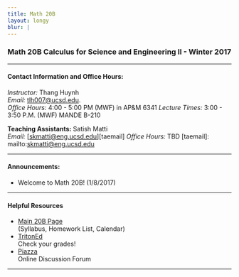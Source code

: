 ```yaml
---
title: Math 20B
layout: longy
blur: |
---
```

### Math 20B Calculus for Science and Engineering II - Winter 2017  

---

#### Contact Information and Office Hours:  

*Instructor:* Thang Huynh  
*Email:* [tlh007@ucsd.edu][email].    
*Office Hours:* 4:00 - 5:00 PM (MWF) in AP&M 6341
*Lecture Times:* 3:00 - 3:50 P.M. (MWF)	MANDE B-210


[email]: mailto:tlh007@ucsd.edu

**Teaching Assistants:** Satish Matti  
*Email:* [skmatti@eng.ucsd.edu][taemail]
*Office Hours:* TBD
[taemail]: mailto:skmatti@eng.ucsd.edu


---  

#### Announcements:

  - Welcome to Math 20B! (1/8/2017)  
--- 

#### Helpful Resources  

  - [Main 20B Page][math20b]  
    (Syllabus, Homework List, Calendar)  
  - [TritonEd][tritoned]  
    Check your grades!  
  - [Piazza][piazza]  
    Online Discussion Forum  
  
[math20b]:http://www.math.ucsd.edu/~abowers/20b/index.html
[tritoned]:https://tritoned.ucsd.edu
[piazza]:https://piazza.com/ucsd

---




